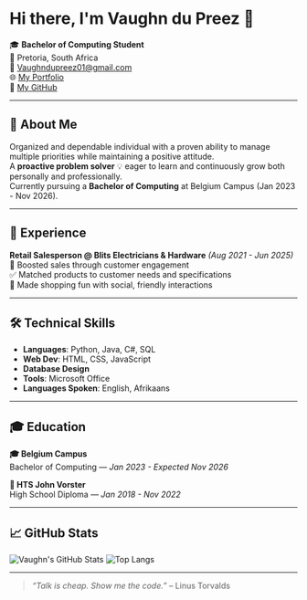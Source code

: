 # Hi there, I'm Vaughn du Preez 👋

🎓 **Bachelor of Computing Student**  
📍 Pretoria, South Africa  
📧 [Vaughndupreez01@gmail.com](mailto:Vaughndupreez01@gmail.com)  
🌐 [My Portfolio](https://industryconnect.belgiumcampus.ac.za/sites/s600220/)  
💼 [My GitHub](https://github.com/DieMalEen)

---

## 🚀 About Me

Organized and dependable individual with a proven ability to manage multiple priorities while maintaining a positive attitude.  
A **proactive problem solver** 💡 eager to learn and continuously grow both personally and professionally.  
Currently pursuing a **Bachelor of Computing** at Belgium Campus (Jan 2023 - Nov 2026).  

---

## 💼 Experience

**Retail Salesperson @ Blits Electricians & Hardware** *(Aug 2021 - Jun 2025)*  
🛒 Boosted sales through customer engagement  
✅ Matched products to customer needs and specifications  
💬 Made shopping fun with social, friendly interactions  

---

## 🛠️ Technical Skills

- **Languages**: Python, Java, C#, SQL  
- **Web Dev**: HTML, CSS, JavaScript  
- **Database Design**  
- **Tools**: Microsoft Office  
- **Languages Spoken**: English, Afrikaans

---

## 🎓 Education

**🎓 Belgium Campus**  
Bachelor of Computing — *Jan 2023 - Expected Nov 2026*  

**🏫 HTS John Vorster**  
High School Diploma — *Jan 2018 - Nov 2022*  

---

## 📈 GitHub Stats

![Vaughn's GitHub Stats](https://github-readme-stats.vercel.app/api?username=DieMalEen&show_icons=true&theme=radical)
![Top Langs](https://github-readme-stats.vercel.app/api/top-langs/?username=DieMalEen&layout=compact&theme=radical)

---

> *“Talk is cheap. Show me the code.”* – Linus Torvalds
